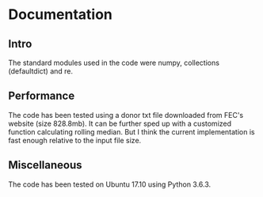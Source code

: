 # Documentation #


## Intro ##

The standard modules used in the code were numpy, collections (defaultdict) and re.

## Performance ##

The code has been tested using a donor txt file downloaded from FEC's website (size 828.8mb). It can be further sped up with a customized function calculating rolling median. But I think the current implementation is fast enough relative to the input file size.

## Miscellaneous ##

The code has been tested on Ubuntu 17.10 using Python 3.6.3.
